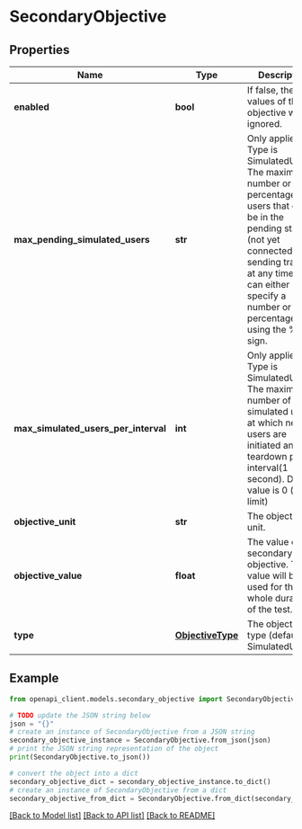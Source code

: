 # SecondaryObjective


## Properties

Name | Type | Description | Notes
------------ | ------------- | ------------- | -------------
**enabled** | **bool** | If false, the values of this objective will be ignored. | 
**max_pending_simulated_users** | **str** | Only applies if Type is SimulatedUsers. The maximum number or percentage of users that can be in the pending state (not yet connected and sending traffic) at any time. You can either specify a number or a percentage using the % sign. | 
**max_simulated_users_per_interval** | **int** | Only applies if Type is SimulatedUsers. The maximum number of simulated users at which new users are initiated and teardown per interval(1 second). Default value is 0 (no limit) | [optional] 
**objective_unit** | **str** | The objective&#39;s unit. | 
**objective_value** | **float** | The value of the secondary objective. This value will be used for the whole duration of the test. | 
**type** | [**ObjectiveType**](ObjectiveType.md) | The objective&#39;s type (default: SimulatedUsers). | 

## Example

```python
from openapi_client.models.secondary_objective import SecondaryObjective

# TODO update the JSON string below
json = "{}"
# create an instance of SecondaryObjective from a JSON string
secondary_objective_instance = SecondaryObjective.from_json(json)
# print the JSON string representation of the object
print(SecondaryObjective.to_json())

# convert the object into a dict
secondary_objective_dict = secondary_objective_instance.to_dict()
# create an instance of SecondaryObjective from a dict
secondary_objective_from_dict = SecondaryObjective.from_dict(secondary_objective_dict)
```
[[Back to Model list]](../README.md#documentation-for-models) [[Back to API list]](../README.md#documentation-for-api-endpoints) [[Back to README]](../README.md)


